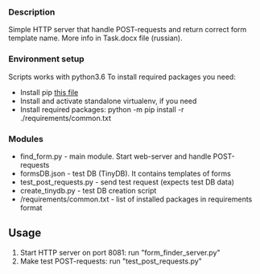 ### Description

Simple HTTP server that handle POST-requests and return correct form template name.
More info in Task.docx file (russian).

### Environment setup

Scripts works with python3.6
To install required packages you need:
* Install pip [this file](https://pip.pypa.io/en/stable/installing/)
* Install and activate standalone virtualenv, if you need
* Install required packages:
    python -m pip install -r ./requirements/common.txt

### Modules

* find_form.py - main module. Start web-server and handle POST-requests
* formsDB.json - test DB (TinyDB). It contains templates of forms 
* test_post_requests.py - send test request (expects test DB data)
* create_tinydb.py - test DB creation script
* /requirements/common.txt - list of installed packages in requirements format 

## Usage

1. Start HTTP server on port 8081:
    	run "form_finder_server.py"
2. Make test POST-requests:
		run "test_post_requests.py"
